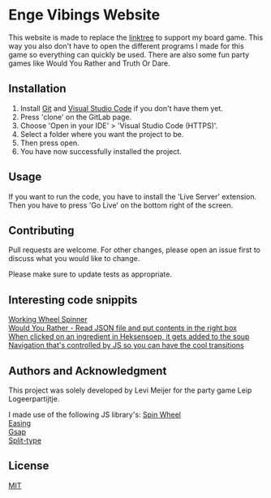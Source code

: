 # Enge Vibings Website
This website is made to replace the [linktree](linktr.ee/engevibings) to support my board game. This way you also don't have to open the different programs I made for this game so everything can quickly be used. There are also some fun party games like Would You Rather and Truth Or Dare.

## Installation

1. Install [Git](https://git-scm.com/downloads) and [Visual Studio Code](https://code.visualstudio.com/download) if you don't have them yet.
2. Press 'clone' on the GitLab page.
3. Choose 'Open in your IDE' > 'Visual Studio Code (HTTPS)'.
4. Select a folder where you want the project to be.
5. Then press open.
6. You have now successfully installed the project.

## Usage

If you want to run the code, you have to install the 'Live Server' extension. Then you have to press 'Go Live' on the bottom right of the screen.

## Contributing

Pull requests are welcome. For other changes, please open an issue first to discuss what you would like to change.

Please make sure to update tests as appropriate.

## Interesting code snippits

[Working Wheel Spinner](https://github.com/NatuurlijkLevi/enge-vibings-website/blob/main/games/js/wheelspinner.js#L196-L297)  
[Would You Rather - Read JSON file and put contents in the right box](https://github.com/NatuurlijkLevi/enge-vibings-website/blob/main/games/js/would-you-rather.js#L15-L21)  
[When clicked on an ingredient in Heksensoep, it gets added to the soup](https://github.com/NatuurlijkLevi/enge-vibings-website/blob/main/games/js/heksensoep.js#L125-L185)  
[Navigation that's controlled by JS so you can have the cool transitions](https://github.com/NatuurlijkLevi/enge-vibings-website/blob/main/js/navbar.js#L10-L56)

## Authors and Acknowledgment

This project was solely developed by Levi Meijer for the party game Leip Logeerpartijtje.

I made use of the following JS library's:
[Spin Wheel](https://crazytim.github.io/spin-wheel/)  
[Easing](https://github.com/danheberden/easing.js/)  
[Gsap](https://gsap.com/)  
[Split-type](https://www.npmjs.com/package/split-type)  

## License

[MIT](LICENSE)